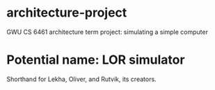 # architecture-project
GWU CS 6461 architecture term project: simulating a simple computer


# Potential name: LOR simulator
Shorthand for Lekha, Oliver, and Rutvik, its creators.
